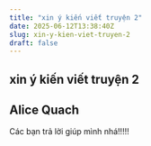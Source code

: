 ```yaml
---
title: "xin ý kiến viết truyện 2"
date: 2025-06-12T13:38:40Z
slug: xin-y-kien-viet-truyen-2
draft: false
---
```


## xin ý kiến viết truyện 2

## Alice Quach

Các bạn trả lời giúp mình nhá!!!!!